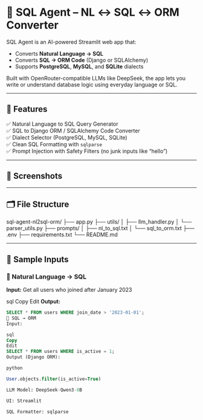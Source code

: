 # 🧠 SQL Agent – NL ↔ SQL ↔ ORM Converter

SQL Agent is an AI-powered Streamlit web app that:
- Converts **Natural Language → SQL**
- Converts **SQL → ORM Code** (Django or SQLAlchemy)
- Supports **PostgreSQL**, **MySQL**, and **SQLite** dialects

Built with OpenRouter-compatible LLMs like DeepSeek, the app lets you write or understand database logic using everyday language or SQL.

---

## 🚀 Features

✅ Natural Language to SQL Query Generator  
✅ SQL to Django ORM / SQLAlchemy Code Converter  
✅ Dialect Selector (PostgreSQL, MySQL, SQLite)  
✅ Clean SQL Formatting with `sqlparse`  
✅ Prompt Injection with Safety Filters (no junk inputs like “hello”)

---

## 📸 Screenshots


---

## 🗂️ File Structure

sql-agent-nl2sql-orm/
├── app.py
├── utils/
│ ├── llm_handler.py
│ └── parser_utils.py
├── prompts/
│ ├── nl_to_sql.txt
│ └── sql_to_orm.txt
├── .env
├── requirements.txt
└── README.md

---

## 🧪 Sample Inputs

### 🧠 Natural Language → SQL

**Input:**
Get all users who joined after January 2023

sql
Copy
Edit
**Output:**
```sql
SELECT * FROM users WHERE join_date > '2023-01-01';
🔁 SQL → ORM
Input:

sql
Copy
Edit
SELECT * FROM users WHERE is_active = 1;
Output (Django ORM):

python

User.objects.filter(is_active=True)

LLM Model: DeepSeek-Qwen3-8B

UI: Streamlit

SQL Formatter: sqlparse

